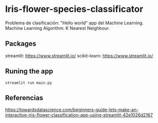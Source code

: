 # Iris-flower-species-classificator
Problema de clasificación: "Hello world" app del Machine Learning.
Machine Learning Algorithm: K Nearest Neighbour.

## Packages

streamlit: https://www.streamlit.io/
scikit-learn: https://www.streamlit.io/

## Runing the app

````streamlit run main.py````

## Referencias

https://towardsdatascience.com/beginners-guide-lets-make-an-interactive-iris-flower-classification-app-using-streamlit-42e1026d2167
